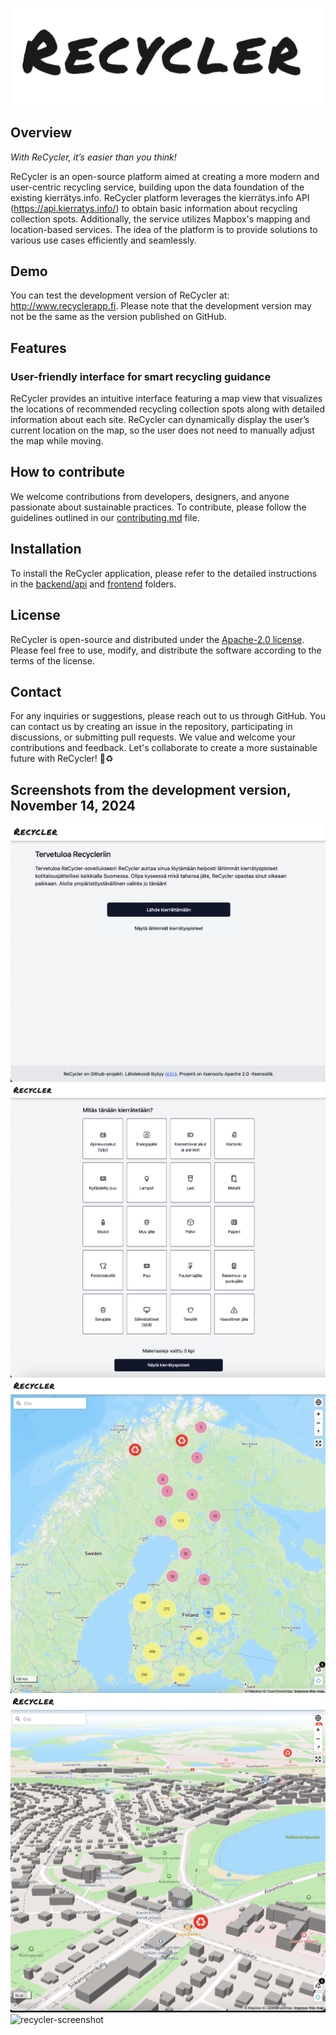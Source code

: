 ![recycler-logo](images/recycler_logo.png)

## Overview

_With ReCycler, it’s easier than you think!_

ReCycler is an open-source platform aimed at creating a more modern and user-centric recycling service, building upon the data foundation of the existing kierrätys.info. ReCycler platform leverages the kierrätys.info API (https://api.kierratys.info/) to obtain basic information about recycling collection spots. Additionally, the service utilizes Mapbox's mapping and location-based services. The idea of the platform is to provide solutions to various use cases efficiently and seamlessly.

## Demo
You can test the development version of ReCycler at: http://www.recyclerapp.fi. Please note that the development version may not be the same as the version published on GitHub.

## Features
### User-friendly interface for smart recycling guidance
ReCycler provides an intuitive interface featuring a map view that visualizes the locations of recommended recycling collection spots along with detailed information about each site. ReCycler can dynamically display the user’s current location on the map, so the user does not need to manually adjust the map while moving.
## How to contribute
We welcome contributions from developers, designers, and anyone passionate about sustainable practices. To contribute, please follow the guidelines outlined in our [contributing.md](contributing.md) file.
## Installation
To install the ReCycler application, please refer to the detailed instructions in the [backend/api](/backend/api/README.md) and [frontend](/frontend/README.md) folders.
## License
ReCycler is open-source and distributed under the [Apache-2.0 license](licence.md). Please feel free to use, modify, and distribute the software according to the terms of the license.
## Contact
For any inquiries or suggestions, please reach out to us through GitHub. You can contact us by creating an issue in the repository, participating in discussions, or submitting pull requests. We value and welcome your contributions and feedback.
Let's collaborate to create a more sustainable future with ReCycler! :seedling::recycle:
## Screenshots from the development version, November 14, 2024

![recycler-screenshot](images/recycler-gui-nov2024-intro.png)
![recycler-screenshot](images/recycler-gui-nov2024-materials.png)
![recycler-screenshot](images/recycler-gui-nov2024-finland.png)
![recycler-screenshot](images/recycler-gui-nov2024-detailed.png)
![recycler-screenshot](images/recycler-gui-nov2024-satellite.png)
